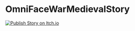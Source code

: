 # OmniFaceWarMedievalStory

[![Publish Story on Itch.io](https://github.com/ajabotomey/OmniFaceWarMedievalStory/actions/workflows/main.yml/badge.svg)](https://github.com/ajabotomey/OmniFaceWarMedievalStory/actions/workflows/main.yml)
